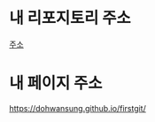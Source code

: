# 내 리포지토리 주소
[주소](https://github.com/dohwansung/firstgit/)

# 내 페이지 주소
https://dohwansung.github.io/firstgit/
